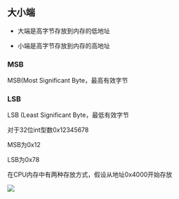 <!--
 * @Description: 
 * @Version: 1.0
 * @Author: dalao
 * @Email: dalao_li@163.com
 * @Date: 2022-04-10 22:17:31
 * @LastEditors: dalao
 * @LastEditTime: 2022-04-20 22:41:35
-->

## 大小端


- 大端是高字节存放到内存的低地址

- 小端是高字节存放到内存的高地址



### MSB


MSB(Most Significant Byte，最高有效字节



### LSB


LSB (Least Significant Byte，最低有效字节


对于32位int型数$0x12345678$


MSB为0x12

LSB为0x78

在CPU内存中有两种存放方式，假设从地址0x4000开始存放

![](https://cdn.hurra.ltd/img/2022-4-10-2302.svg)